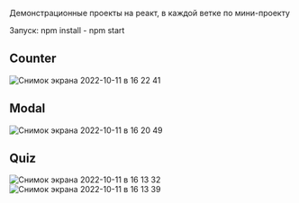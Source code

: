 Демонстрационные проекты на реакт, в каждой ветке по мини-проекту

Запуск: npm install - npm start

## Counter
![Снимок экрана 2022-10-11 в 16 22 41](https://user-images.githubusercontent.com/42740538/195053290-a2dbcdff-273d-4244-9b73-42baedcbf083.png)

## Modal
![Снимок экрана 2022-10-11 в 16 20 49](https://user-images.githubusercontent.com/42740538/195053306-4157d526-0a3c-4e52-b14f-38fb161f65e4.png)

## Quiz
![Снимок экрана 2022-10-11 в 16 13 32](https://user-images.githubusercontent.com/42740538/195053327-3e806f0e-0d1a-41f6-af3a-056b9fd144fe.png)
![Снимок экрана 2022-10-11 в 16 13 39](https://user-images.githubusercontent.com/42740538/195053330-93cdaf36-8bcc-4c75-886e-0a4bb7966aea.png)
